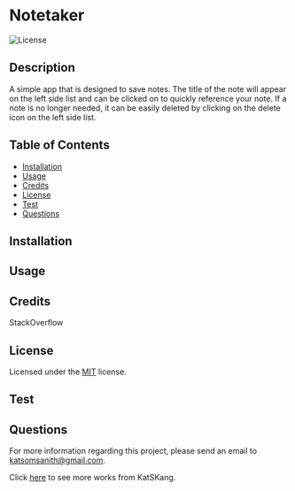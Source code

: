 # Notetaker

  ![License](https://img.shields.io/badge/License-MIT-green)

  ## Description

  A simple app that is designed to save notes. The title of the note will appear on the left side list and can be clicked on to quickly reference your note. If a note is no longer needed, it can be easily deleted by clicking on the delete icon on the left side list.

  ## Table of Contents

  - [Installation](#installation)
  - [Usage](#usage)
  - [Credits](#credits)
  - [License](#license)
  - [Test](#test)
  - [Questions](#questions)

  ## Installation

  

  ## Usage

  

  ## Credits

  StackOverflow

  ## License

  Licensed under the [MIT](https://opensource.org/licenses/MIT) license.

  ## Test

  

  ## Questions

  For more information regarding this project, please send an email to katsomsanith@gmail.com.

  Click [here]() to see more works from KatSKang.

